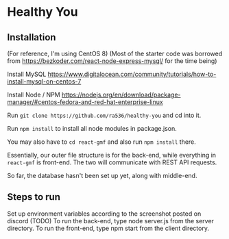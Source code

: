 # Healthy You

## Installation
(For reference, I'm using CentOS 8)
(Most of the starter code was borrowed from https://bezkoder.com/react-node-express-mysql/ for the time being)

Install MySQL
https://www.digitalocean.com/community/tutorials/how-to-install-mysql-on-centos-7

Install Node / NPM
https://nodejs.org/en/download/package-manager/#centos-fedora-and-red-hat-enterprise-linux

Run `git clone https://github.com/ra536/healthy-you` and cd into it. 

Run `npm install` to install all node modules in package.json.

You may also have to `cd react-gmf` and also run `npm install` there.

Essentially, our outer file structure is for the back-end, while everything in `react-gmf` is front-end.  The two will communicate with REST API requests.

So far, the database hasn't been set up yet, along with middle-end.


## Steps to run
Set up environment variables according to the screenshot posted on discord (TODO)
To run the back-end, type node server.js from the server directory.
To run the front-end, type npm start from the client directory.